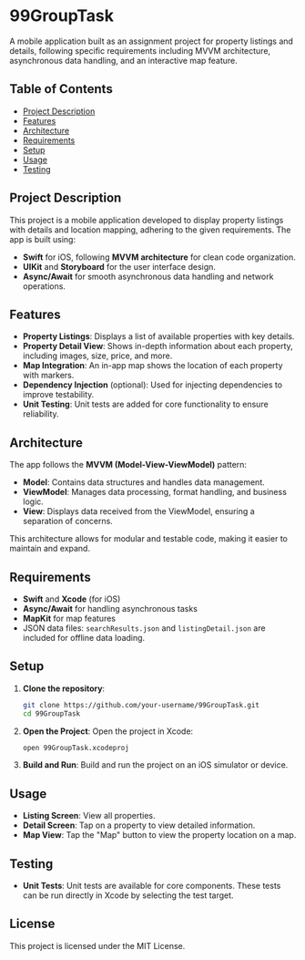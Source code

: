 
# 99GroupTask

A mobile application built as an assignment project for property listings and details, following specific requirements including MVVM architecture, asynchronous data handling, and an interactive map feature.

## Table of Contents
- [Project Description](#project-description)
- [Features](#features)
- [Architecture](#architecture)
- [Requirements](#requirements)
- [Setup](#setup)
- [Usage](#usage)
- [Testing](#testing)

## Project Description
This project is a mobile application developed to display property listings with details and location mapping, adhering to the given requirements. The app is built using:
- **Swift** for iOS, following **MVVM architecture** for clean code organization.
- **UIKit** and **Storyboard** for the user interface design.
- **Async/Await** for smooth asynchronous data handling and network operations.

## Features
- **Property Listings**: Displays a list of available properties with key details.
- **Property Detail View**: Shows in-depth information about each property, including images, size, price, and more.
- **Map Integration**: An in-app map shows the location of each property with markers.
- **Dependency Injection** (optional): Used for injecting dependencies to improve testability.
- **Unit Testing**: Unit tests are added for core functionality to ensure reliability.

## Architecture
The app follows the **MVVM (Model-View-ViewModel)** pattern:
- **Model**: Contains data structures and handles data management.
- **ViewModel**: Manages data processing, format handling, and business logic.
- **View**: Displays data received from the ViewModel, ensuring a separation of concerns.

This architecture allows for modular and testable code, making it easier to maintain and expand.

## Requirements
- **Swift** and **Xcode** (for iOS)
- **Async/Await** for handling asynchronous tasks
- **MapKit** for map features
- JSON data files: `searchResults.json` and `listingDetail.json` are included for offline data loading.

## Setup

1. **Clone the repository**:
   ```bash
   git clone https://github.com/your-username/99GroupTask.git
   cd 99GroupTask
   ```

2. **Open the Project**: Open the project in Xcode:
   ```bash
   open 99GroupTask.xcodeproj
   ```

3. **Build and Run**: Build and run the project on an iOS simulator or device.

## Usage

- **Listing Screen**: View all properties.
- **Detail Screen**: Tap on a property to view detailed information.
- **Map View**: Tap the "Map" button to view the property location on a map.

## Testing
- **Unit Tests**: Unit tests are available for core components. These tests can be run directly in Xcode by selecting the test target.

## License
This project is licensed under the MIT License.
